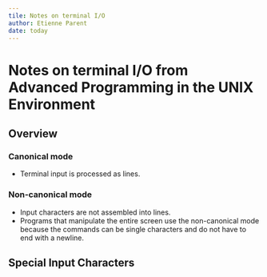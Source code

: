 ```yaml
---
tile: Notes on terminal I/O
author: Etienne Parent
date: today
---
```

# Notes on terminal I/O from Advanced Programming in the UNIX Environment

## Overview

### Canonical mode

- Terminal input is processed as lines.

### Non-canonical mode

- Input characters are not assembled into lines.
- Programs that manipulate the entire screen use the non-canonical mode because
the commands can be single characters and do not have to end with a newline.

## Special Input Characters
